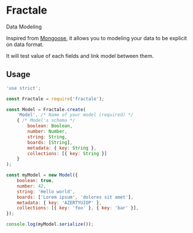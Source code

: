 # Fractale

Data Modeling

Inspired from [Mongoose](https://mongoosejs.com/docs/guide.html), it allows you to modeling your data to be explicit on data format.

It will test value of each fields and link model between them.

## Usage

```javascript
'use strict';

const Fractale = require('fractale');

const Model = Fractale.create(
    'Model', /* Name of your model (required) */
    { /* Model's schema */
        boolean: Boolean,
        number: Number,
        string: String,
        boards: [String],
        metadata: { key: String },
        collections: [{ key: String }]
    }
);

const myModel = new Model({
    boolean: true,
    number: 42,
    string: 'Hello world',
    boards: ['Lorem ipsum', 'dolores sit amet'],
    metadata: { key: 'AZERTYUIOP' },
    collections: [{ key: 'foo' }, { key: 'bar' }],
});

console.log(myModel.serialize());
```
